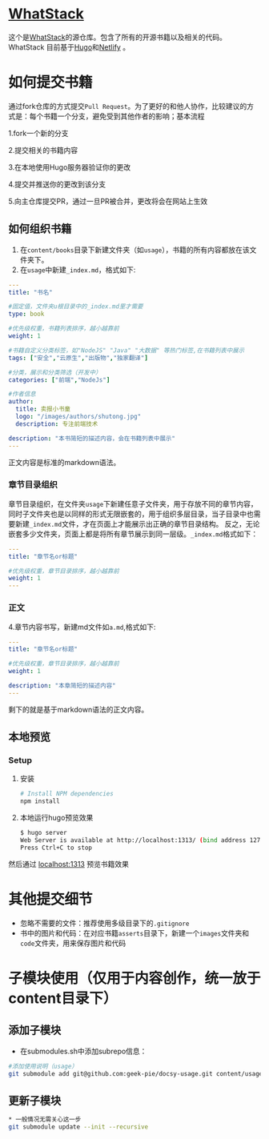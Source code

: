 # [WhatStack](https://whatstack.tech/)

这个是[WhatStack](https://whatstack.tech/)的源仓库。包含了所有的开源书籍以及相关的代码。WhatStack 目前基于[Hugo](https://gohugo.io/)和[Netlify](https://www.netlify.com/) 。


# 如何提交书籍
通过fork仓库的方式提交`Pull Request`。为了更好的和他人协作，比较建议的方式是：每个书籍一个分支，避免受到其他作者的影响；基本流程

1.fork一个新的分支

2.提交相关的书籍内容

3.在本地使用Hugo服务器验证你的更改

4.提交并推送你的更改到该分支

5.向主仓库提交PR，通过一旦PR被合并，更改将会在网站上生效

## 如何组织书籍
1. 在`content/books`目录下新建文件夹（如`usage`），书籍的所有内容都放在该文件夹下。
2. 在`usage`中新建`_index.md`，格式如下:
   
```yaml
---
title: "书名" 

#固定值，文件夹u根目录中的_index.md里才需要
type: book

#优先级权重，书籍列表排序，越小越靠前
weight: 1

#书籍自定义分类标签，如"NodeJS" "Java" "大数据" 等热门标签,在书籍列表中展示
tags: ["安全","云原生","出版物","独家翻译"]

#分类，展示和分类筛选（开发中）
categories: ["前端","NodeJs"]

#作者信息
author:
  title: 卖报小书童
  logo: "/images/authors/shutong.jpg"
  description: 专注前端技术

description: "本书简短的描述内容，会在书籍列表中展示"
---
```
正文内容是标准的markdown语法。

### 章节目录组织
章节目录组织，在文件夹`usage`下新建任意子文件夹，用于存放不同的章节内容，同时子文件夹也是以同样的形式无限嵌套的，用于组织多层目录，当子目录中也需要新建`_index.md`文件，才在页面上才能展示出正确的章节目录结构。
反之，无论嵌套多少文件夹，页面上都是将所有章节展示到同一层级。`_index.md`格式如下：

```yaml
---
title: "章节名or标题"

#优先级权重，章节目录排序，越小越靠前
weight: 1
---
```

### 正文
4.章节内容书写，新建md文件如`a.md`,格式如下:

```yaml
---
title: "章节名or标题" 

#优先级权重，章节目录排序，越小越靠前
weight: 1

description: "本章简短的描述内容"
---
```
剩下的就是基于markdown语法的正文内容。




## 本地预览
### Setup
1. 安装

    ```sh
    # Install NPM dependencies
    npm install
    ```

2. 本地运行hugo预览效果

    ```sh
    $ hugo server
    Web Server is available at http://localhost:1313/ (bind address 127.0.0.1)
    Press Ctrl+C to stop
    ```

然后通过 [localhost:1313](http://localhost:1313/) 预览书籍效果

# 其他提交细节
* 忽略不需要的文件：推荐使用多级目录下的`.gitignore`
* 书中的图片和代码：在对应书籍`asserts`目录下，新建一个`images`文件夹和`code`文件夹，用来保存图片和代码

# 子模块使用（仅用于内容创作，统一放于content目录下）

## 添加子模块
* 在submodules.sh中添加subrepo信息：

```sh
#添加使用说明（usage）
git submodule add git@github.com:geek-pie/docsy-usage.git content/usage
```
## 更新子模块
```sh
* 一般情况无需关心这一步
git submodule update --init --recursive
```